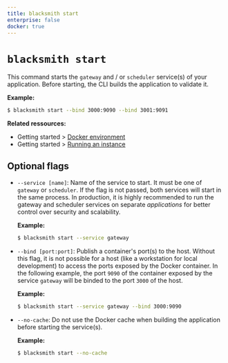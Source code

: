 ```yaml
---
title: blacksmith start
enterprise: false
docker: true
---
```


# `blacksmith start`

This command starts the `gateway` and / or `scheduler` service(s) of your application.
Before starting, the CLI builds the application to validate it.

**Example:**
```bash
$ blacksmith start --bind 3000:9090 --bind 3001:9091

```

**Related ressources:**
- Getting started >
  [Docker environment](/blacksmith/introduction/start/docker)
- Getting started >
  [Running an instance](/blacksmith/introduction/start/run)

## Optional flags

- `--service [name]`: Name of the service to start. It must be one of `gateway`
  or `scheduler`. If the flag is not passed, both services will start in the
  same process. In production, it is highly recommended to run the gateway and
  scheduler services on separate *applications* for better control over security
  and scalability.

  **Example:**
  ```bash
  $ blacksmith start --service gateway

  ```

- `--bind [port:port]`: Publish a container's port(s) to the host. Without this
  flag, it is not possible for a host (like a workstation for local development)
  to access the ports exposed by the Docker container. In the following example,
  the port `9090` of the container exposed by the service `gateway` will be binded
  to the port `3000` of the host.

  **Example:**
  ```bash
  $ blacksmith start --service gateway --bind 3000:9090

  ```

- `--no-cache`: Do not use the Docker cache when building the application before
  starting the service(s).

  **Example:**
  ```bash
  $ blacksmith start --no-cache

  ```

